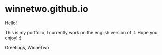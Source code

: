 # winnetwo.github.io

Hello! 

This is my portfolio, I currently work on the english version of it. Hope you enjoy! :)

Greetings,
WinneTwo
